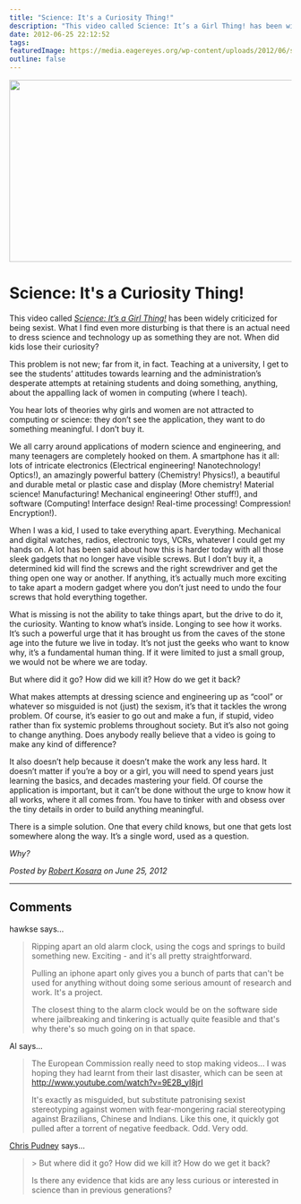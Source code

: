```yaml
---
title: "Science: It's a Curiosity Thing!"
description: "This video called Science: It’s a Girl Thing! has been widely criticized for being sexist. What I find even more disturbing is that there is an actual need to dress science and technology up as something they are not. When did kids lose their curiosity?"
date: 2012-06-25 22:12:52
tags: 
featuredImage: https://media.eagereyes.org/wp-content/uploads/2012/06/science.jpg
outline: false
---
```


<p><img class="aligncenter size-full wp-image-1971" title="science" alt="" src="https://media.eagereyes.org/wp-content/uploads/2012/06/science.jpg" width="600" height="325" /></p>

# Science: It's a Curiosity Thing!

This video called <em><a href="http://www.youtube.com/watch?v=g032MPrSjFA&amp;feature=player_embedded">Science: It’s a Girl Thing!</a></em> has been widely criticized for being sexist. What I find even more disturbing is that there is an actual need to dress science and technology up as something they are not. When did kids lose their curiosity?


This problem is not new; far from it, in fact. Teaching at a university, I get to see the students’ attitudes towards learning and the administration’s desperate attempts at retaining students and doing something, anything, about the appalling lack of women in computing (where I teach).

You hear lots of theories why girls and women are not attracted to computing or science: they don’t see the application, they want to do something meaningful. I don’t buy it.

We all carry around applications of modern science and engineering, and many teenagers are completely hooked on them. A smartphone has it all: lots of intricate electronics (Electrical engineering! Nanotechnology! Optics!), an amazingly powerful battery (Chemistry! Physics!), a beautiful and durable metal or plastic case and display (More chemistry! Material science! Manufacturing! Mechanical engineering! Other stuff!), and software (Computing! Interface design! Real-time processing! Compression! Encryption!).

When I was a kid, I used to take everything apart. Everything. Mechanical and digital watches, radios, electronic toys, VCRs, whatever I could get my hands on. A lot has been said about how this is harder today with all those sleek gadgets that no longer have visible screws. But I don’t buy it, a determined kid will find the screws and the right screwdriver and get the thing open one way or another. If anything, it’s actually much more exciting to take apart a modern gadget where you don’t just need to undo the four screws that hold everything together.

What is missing is not the ability to take things apart, but the drive to do it, the curiosity. Wanting to know what’s inside. Longing to see how it works. It’s such a powerful urge that it has brought us from the caves of the stone age into the future we live in today. It’s not just the geeks who want to know why, it’s a fundamental human thing. If it were limited to just a small group, we would not be where we are today.

But where did it go? How did we kill it? How do we get it back?

What makes attempts at dressing science and engineering up as “cool” or whatever so misguided is not (just) the sexism, it’s that it tackles the wrong problem. Of course, it’s easier to go out and make a fun, if stupid, video rather than fix systemic problems throughout society. But it’s also not going to change anything. Does anybody really believe that a video is going to make any kind of difference?

It also doesn’t help because it doesn’t make the work any less hard. It doesn’t matter if you’re a boy or a girl, you will need to spend years just learning the basics, and decades mastering your field. Of course the application is important, but it can’t be done without the urge to know how it all works, where it all comes from. You have to tinker with and obsess over the tiny details in order to build anything meaningful.

There is a simple solution. One that every child knows, but one that gets lost somewhere along the way. It’s a single word, used as a question.

<em>Why?</em>


_Posted by <a href="/about">Robert Kosara</a> on June 25, 2012_


<aside class="comments">

---
## Comments

hawkse says…
>	Ripping apart an old alarm clock, using the cogs and springs to build something new. Exciting - and it's all pretty straightforward.
>	
>	Pulling an iphone apart only gives you a bunch of parts that can't be used for anything without doing some serious amount of research and work. It's a project.
>	
>	The closest thing to the alarm clock would be on the software side where jailbreaking and tinkering is actually quite feasible and that's why there's so much going on in that space.

Al says…
>	The European Commission really need to stop making videos... I was hoping they had learnt from their last disaster, which can be seen at http://www.youtube.com/watch?v=9E2B_yI8jrI 
>	
>	It's exactly as misguided, but substitute patronising sexist stereotyping against women with fear-mongering racial stereotyping against Brazilians, Chinese and Indians. Like this one, it quickly got pulled after a torrent of negative feedback. Odd. Very odd.

<a href="http://vislives.com" rel="nofollow noopener" target="_blank">Chris Pudney</a> says…
>	&gt; But where did it go? How did we kill it? How do we get it back?
>	
>	Is there any evidence that kids are any less curious or interested in science than in previous generations?

</aside>

